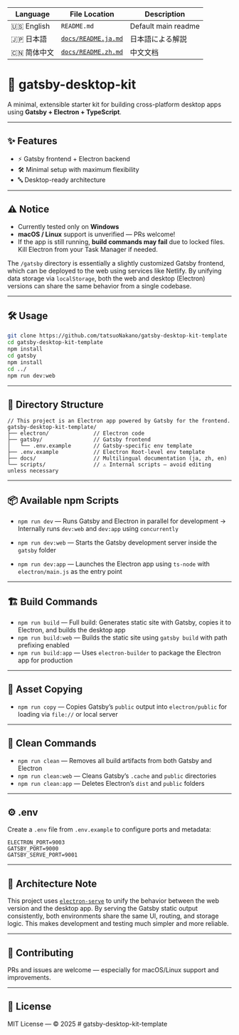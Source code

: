 ﻿| Language     | File Location                            | Description         |
| ------------ | ---------------------------------------- | ------------------- |
| 🇺🇸 English | `README.md`                              | Default main readme |
| 🇯🇵 日本語     | [`docs/README.ja.md`](docs/README.ja.md) | 日本語による解説            |
| 🇨🇳 简体中文    | [`docs/README.zh.md`](docs/README.zh.md) | 中文文档                |


# 🚀 gatsby-desktop-kit

A minimal, extensible starter kit for building cross-platform desktop apps using **Gatsby + Electron + TypeScript**.

---

## ✨ Features

* ⚡ Gatsby frontend + Electron backend
* 🛠️ Minimal setup with maximum flexibility
* 🔤 Desktop-ready architecture

---

## ⚠️ Notice

* Currently tested only on **Windows**
* **macOS / Linux** support is unverified — PRs welcome!
* If the app is still running, **build commands may fail** due to locked files. Kill Electron from your Task Manager if needed.

The `/gatsby` directory is essentially a slightly customized Gatsby frontend, which can be deployed to the web using services like Netlify.
By unifying data storage via `localStorage`, both the web and desktop (Electron) versions can share the same behavior from a single codebase.

---

## 🛠 Usage

```bash
git clone https://github.com/tatsuoNakano/gatsby-desktop-kit-template
cd gatsby-desktop-kit-template
npm install
cd gatsby
npm install
cd ../
npm run dev:web
```

---

## 📂 Directory Structure

```text
// This project is an Electron app powered by Gatsby for the frontend.
gatsby-desktop-kit-template/
├── electron/              // Electron code
├── gatsby/                // Gatsby frontend
│   └── .env.example       // Gatsby-specific env template
├── .env.example           // Electron Root-level env template
├── docs/                  // Multilingual documentation (ja, zh, en)
└── scripts/               // ⚠️ Internal scripts — avoid editing unless necessary
```

---

## 📦 Available npm Scripts

* `npm run dev` — Runs Gatsby and Electron in parallel for development
  → Internally runs `dev:web` and `dev:app` using `concurrently`

* `npm run dev:web` — Starts the Gatsby development server inside the `gatsby` folder

* `npm run dev:app` — Launches the Electron app using `ts-node` with `electron/main.js` as the entry point

---

## 🏗️ Build Commands

* `npm run build` — Full build: Generates static site with Gatsby, copies it to Electron, and builds the desktop app
* `npm run build:web` — Builds the static site using `gatsby build` with path prefixing enabled
* `npm run build:app` — Uses `electron-builder` to package the Electron app for production

---

## 📁 Asset Copying

* `npm run copy` — Copies Gatsby’s `public` output into `electron/public` for loading via `file://` or local server

---

## 🪩 Clean Commands

* `npm run clean` — Removes all build artifacts from both Gatsby and Electron
* `npm run clean:web` — Cleans Gatsby’s `.cache` and `public` directories
* `npm run clean:app` — Deletes Electron’s `dist` and `public` folders

---

## ⚙️ .env

Create a `.env` file from `.env.example` to configure ports and metadata:

```env
ELECTRON_PORT=9003
GATSBY_PORT=9000
GATSBY_SERVE_PORT=9001
```

---

## 🫠 Architecture Note

This project uses [`electron-serve`](https://github.com/sindresorhus/electron-serve) to unify the behavior between the web version and the desktop app.
By serving the Gatsby static output consistently, both environments share the same UI, routing, and storage logic.
This makes development and testing much simpler and more reliable.

---

## 🤝 Contributing

PRs and issues are welcome — especially for macOS/Linux support and improvements.

---

## 📄 License

MIT License — © 2025
#   g a t s b y - d e s k t o p - k i t - t e m p l a t e  
 